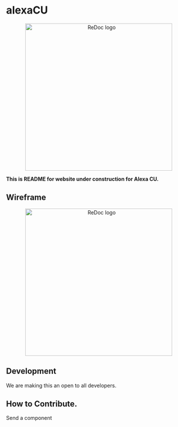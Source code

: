 # alexaCU

<p align="center">
  <img alt="ReDoc logo" src="https://avatars2.githubusercontent.com/u/66878076?s=200&v=4" width="400px" />
</p>

**This is README for website under construction for Alexa CU.**


## Wireframe

<p align="center">
<img alt="ReDoc logo" src="https://github.com/alexaCU/Welcome-to-Alexa-Developers-Community-CU/blob/master/siteview.jpg?raw=true" width="400px" />
</p>


## Development

We are making this an open to all developers. 

## How to Contribute. 

Send a component




